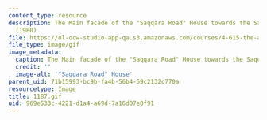 ```yaml
---
content_type: resource
description: The Main facade of the "Saqqara Road" House towards the Saqqara Road
  (1980).
file: https://ol-ocw-studio-app-qa.s3.amazonaws.com/courses/4-615-the-architecture-of-cairo-spring-2002/969e533c4221d1a4a69d7a16d07e0f91_1187.gif
file_type: image/gif
image_metadata:
  caption: The Main facade of the "Saqqara Road" House towards the Saqqara Road (1980).
  credit: ''
  image-alt: '"Saqqara Road" House'
parent_uid: 71b15993-bc9b-fa4b-56b4-59c2132c770a
resourcetype: Image
title: 1187.gif
uid: 969e533c-4221-d1a4-a69d-7a16d07e0f91
---
```

